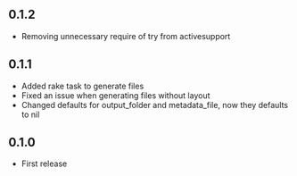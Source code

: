0.1.2
-----

* Removing unnecessary require of try from activesupport

0.1.1
-----

* Added rake task to generate files
* Fixed an issue when generating files without layout
* Changed defaults for output_folder and metadata_file, now they defaults to nil

0.1.0
-----

* First release
